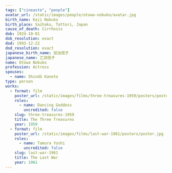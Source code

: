```yaml
---
tags: ["cineaste", "people"]
avatar_url: /static/images/people/otowa-nobuko/avatar.jpg
birth_name: Kaji Nobuko
birth_place: Saihaku, Tottori, Japan
cause_of_death: Cirrhosis
dob: 1924-10-01
dob_resolution: exact
dod: 1993-12-22
dod_resolution: exact
japanese_birth_name: 加治信子
japanese_name: 乙羽信子
name: Otowa Nobuko
profession: Actress
spouses:
  - name: Shindô Kaneto
type: person
works:
  - format: film
    poster_url: /static/images/films/three-treasures-1959/posters/poster.jpg
    roles:
      - name: Dancing Goddess
        uncredited: false
    slug: three-treasures-1959
    title: The Three Treasures
    year: 1959
  - format: film
    poster_url: /static/images/films/last-war-1961/posters/poster.jpg
    roles:
      - name: Tamura Yoshi
        uncredited: false
    slug: last-war-1961
    title: The Last War
    year: 1961
---
```

